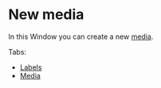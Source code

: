 # New media
 
In this Window you can create a new [media](../../../../../alvao-asset-management/software-management/licenses#media).
 
Tabs:

- [Labels](../documents/label)
- [Media](medium)
